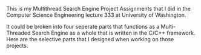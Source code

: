 This is my Multithread Search Engine Project Assignments that I did in the Computer Science Engineering lecture 333 at University of Washington. 

It could be broken into four seperate parts that functions as a Multi-Threaded Search Engine as a whole that is written in the C/C++ framework.
Here are the selective parts that I designed when working on those projects.
